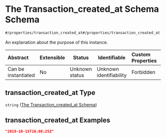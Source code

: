 # The Transaction_created_at Schema Schema

```txt
#/properties/transaction_created_at#/properties/transaction_created_at
```

An explanation about the purpose of this instance.


| Abstract            | Extensible | Status         | Identifiable            | Custom Properties | Additional Properties | Access Restrictions | Defined In                                                                           |
| :------------------ | ---------- | -------------- | ----------------------- | :---------------- | --------------------- | ------------------- | ------------------------------------------------------------------------------------ |
| Can be instantiated | No         | Unknown status | Unknown identifiability | Forbidden         | Allowed               | none                | [quote_schema.schema.json\*](../out/quote_schema.schema.json "open original schema") |

## transaction_created_at Type

`string` ([The Transaction_created_at Schema](quote_schema-properties-the-transaction_created_at-schema.md))

## transaction_created_at Examples

```json
"2019-10-15T16:08:25Z"
```
